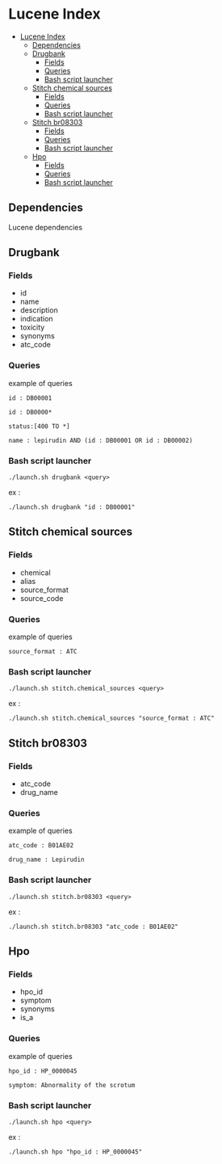 # Lucene Index

- [Lucene Index](#lucene-index)
  - [Dependencies](#dependencies)
  - [Drugbank](#drugbank)
    - [Fields](#fields)
    - [Queries](#queries)
    - [Bash script launcher](#bash-script-launcher)
  - [Stitch chemical sources](#stitch-chemical-sources)
    - [Fields](#fields-1)
    - [Queries](#queries-1)
    - [Bash script launcher](#bash-script-launcher-1)
  - [Stitch br08303](#stitch-br08303)
    - [Fields](#fields-2)
    - [Queries](#queries-2)
    - [Bash script launcher](#bash-script-launcher-2)
  - [Hpo](#hpo)
    - [Fields](#fields-3)
    - [Queries](#queries-3)
    - [Bash script launcher](#bash-script-launcher-3)


## Dependencies
Lucene dependencies

## Drugbank
### Fields
- id
- name
- description
- indication
- toxicity
- synonyms
- atc_code

### Queries
example of queries
```
id : DB00001
```

```
id : DB0000*
```

```
status:[400 TO *]
```

```
name : lepirudin AND (id : DB00001 OR id : DB00002)
```

### Bash script launcher
```
./launch.sh drugbank <query>
```

ex :
```
./launch.sh drugbank "id : DB00001"
```

## Stitch chemical sources
### Fields
- chemical
- alias
- source_format
- source_code

### Queries
example of queries
```
source_format : ATC
```

### Bash script launcher
```
./launch.sh stitch.chemical_sources <query>
```

ex :
```
./launch.sh stitch.chemical_sources "source_format : ATC"
```

## Stitch br08303
### Fields
- atc_code
- drug_name

### Queries
example of queries
```
atc_code : B01AE02
```
```
drug_name : Lepirudin
```

### Bash script launcher
```
./launch.sh stitch.br08303 <query>
```

ex :
```
./launch.sh stitch.br08303 "atc_code : B01AE02"
```

## Hpo
### Fields
- hpo_id
- symptom
- synonyms
- is_a

### Queries
example of queries
```
hpo_id : HP_0000045
```
```
symptom: Abnormality of the scrotum
```

### Bash script launcher
```
./launch.sh hpo <query>
```

ex :
```
./launch.sh hpo "hpo_id : HP_0000045"
```
